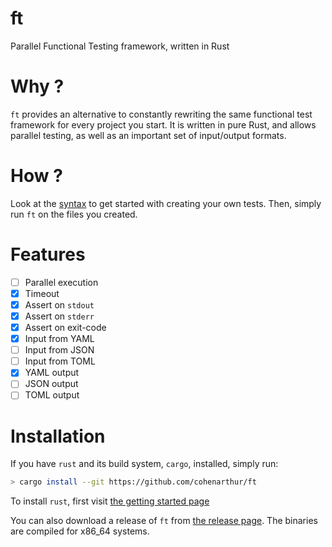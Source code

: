 # ft

Parallel Functional Testing framework, written in Rust

# Why ?

`ft` provides an alternative to constantly rewriting the same functional test
framework for every project you start. It is written in pure Rust, and allows
parallel testing, as well as an important set of input/output formats.

# How ?

Look at the [syntax](SYNTAX.md) to get started with creating your own tests.
Then, simply run `ft` on the files you created.

# Features

* [ ] Parallel execution
* [x] Timeout
* [x] Assert on `stdout`
* [x] Assert on `stderr`
* [x] Assert on exit-code
* [x] Input from YAML
* [ ] Input from JSON
* [ ] Input from TOML
* [x] YAML output
* [ ] JSON output
* [ ] TOML output

# Installation

If you have `rust` and its build system, `cargo`, installed, simply run:
```sh
> cargo install --git https://github.com/cohenarthur/ft
```

To install `rust`, first visit [the getting started page](https://www.rust-lang.org/learn/get-started)

You can also download a release of `ft` from [the release page](https://github.com/CohenArthur/ft/releases).
The binaries are compiled for x86_64 systems.
